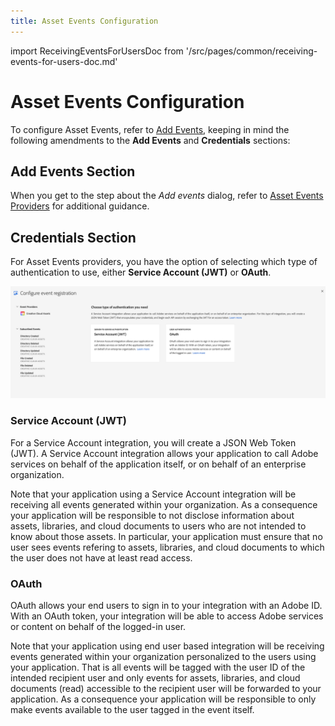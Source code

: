 ```yaml
---
title: Asset Events Configuration
---
```


import ReceivingEventsForUsersDoc from '/src/pages/common/receiving-events-for-users-doc.md'

# Asset Events Configuration

To configure Asset Events, refer to [Add Events](/developer-console/docs/guides/services/services-add-event/), keeping in mind the following amendments to the **Add Events** and **Credentials** sections:

## Add Events Section

When you get to the step about the _Add events_ dialog, refer to [Asset Events Providers](asset-events-providers.md) for additional guidance.

## Credentials Section

For Asset Events providers, you have the option of selecting which type of authentication to use, either **Service Account (JWT)** or **OAuth**. 

![UI for selecting authentication type](../../img/credentials.png)

### Service Account (JWT)

For a Service Account integration, you will create a JSON Web Token (JWT). A Service Account integration allows your application to call Adobe services on behalf of the application itself, or on behalf of an enterprise organization.

Note that your application using a Service Account integration will be receiving all events generated within your organization. As a consequence your application will be responsible to not disclose information about assets, libraries, and cloud documents to users who are not intended to know about those assets. In particular, your application must ensure that no user sees events refering to assets, libraries, and cloud documents to which the user does not have at least read access.

### OAuth

OAuth allows your end users to sign in to your integration with an Adobe ID. With an OAuth token, your integration will be able to access Adobe services or content on behalf of the logged-in user. 

Note that your application using end user based integration will be receiving events generated within your organization personalized to the users using your application. That is all events will be tagged with the user ID of the intended recipient user and only events for assets, libraries, and cloud documents (read) accessible to the recipient user will be forwarded to your application. As a consequence your application will be responsible to only make events available to the user tagged in the event itself.

<ReceivingEventsForUsersDoc/>